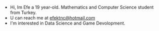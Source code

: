 - Hi, Im Efe a 19 year-old. Mathematics and Computer Science student from Turkey.
- U can reach me at efektnc@hotmail.com
- I'm interested in Data Science and Game Devolopment.
